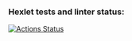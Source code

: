 ### Hexlet tests and linter status:
[![Actions Status](https://github.com/godofwar007/python-project-83/actions/workflows/hexlet-check.yml/badge.svg)](https://github.com/godofwar007/python-project-83/actions)